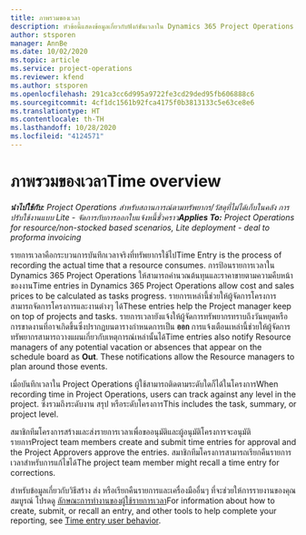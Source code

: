 ```yaml
---
title: ภาพรวมของเวลา
description: หัวข้อนี้แสดงข้อมูลเกี่ยวกับฟังก์ชันเวลาใน Dynamics 365 Project Operations
author: stsporen
manager: AnnBe
ms.date: 10/02/2020
ms.topic: article
ms.service: project-operations
ms.reviewer: kfend
ms.author: stsporen
ms.openlocfilehash: 291ca3cc6d995a9722fe3cd29ded95fb606888c6
ms.sourcegitcommit: 4cf1dc1561b92fca4175f0b3813133c5e63ce8e6
ms.translationtype: HT
ms.contentlocale: th-TH
ms.lasthandoff: 10/28/2020
ms.locfileid: "4124571"
---
```

# <a name="time-overview"></a><span data-ttu-id="6be87-103">ภาพรวมของเวลา</span><span class="sxs-lookup"><span data-stu-id="6be87-103">Time overview</span></span>

<span data-ttu-id="6be87-104">_**นำไปใช้กับ:** Project Operations สำหรับสถานการณ์ตามทรัพยากร/วัสดุที่ไม่ได้เก็บในคลัง การปรับใช้งานแบบ Lite - จัดการกับการออกใบแจ้งหนี้ชั่วคราว_</span><span class="sxs-lookup"><span data-stu-id="6be87-104">_**Applies To:** Project Operations for resource/non-stocked based scenarios, Lite deployment - deal to proforma invoicing_</span></span>

<span data-ttu-id="6be87-105">รายการเวลาคือกระบวนการบันทึกเวลาจริงที่ทรัพยากรใช้ไป</span><span class="sxs-lookup"><span data-stu-id="6be87-105">Time Entry is the process of recording the actual time that a resource consumes.</span></span> <span data-ttu-id="6be87-106">การป้อนรายการเวลาใน Dynamics 365 Project Operations ให้สามารถคำนวณต้นทุนและราคาขายตามความคืบหน้าของงาน</span><span class="sxs-lookup"><span data-stu-id="6be87-106">Time entries in Dynamics 365 Project Operations allow cost and sales prices to be calculated as tasks progress.</span></span> <span data-ttu-id="6be87-107">รายการเหล่านี้ช่วยให้ผู้จัดการโครงการสามารถจัดการโครงการและงานต่างๆ ได้</span><span class="sxs-lookup"><span data-stu-id="6be87-107">These entries help the Project manager keep on top of projects and tasks.</span></span> <span data-ttu-id="6be87-108">รายการเวลายังแจ้งให้ผู้จัดการทรัพยากรทราบถึงวันหยุดหรือการขาดงานที่อาจเกิดขึ้นซึ่งปรากฏบนตารางกำหนดการเป็น **ออก** การแจ้งเตือนเหล่านี้ช่วยให้ผู้จัดการทรัพยากรสามารถวางแผนเกี่ยวกับเหตุการณ์เหล่านั้นได้</span><span class="sxs-lookup"><span data-stu-id="6be87-108">Time entries also notify Resource managers of any potential vacation or absences that appear on the schedule board as **Out**. These notifications allow the Resource managers to plan around those events.</span></span>

<span data-ttu-id="6be87-109">เมื่อบันทึกเวลาใน Project Operations ผู้ใช้สามารถติดตามระดับใดก็ได้ในโครงการ</span><span class="sxs-lookup"><span data-stu-id="6be87-109">When recording time in Project Operations, users can track against any level in the project.</span></span> <span data-ttu-id="6be87-110">ซึ่งรวมถึงระดับงาน สรุป หรือระดับโครงการ</span><span class="sxs-lookup"><span data-stu-id="6be87-110">This includes the task, summary, or project level.</span></span>

<span data-ttu-id="6be87-111">สมาชิกทีมโครงการสร้างและส่งรายการเวลาเพื่อขออนุมัติและผู้อนุมัติโครงการจะอนุมัติรายการ</span><span class="sxs-lookup"><span data-stu-id="6be87-111">Project team members create and submit time entries for approval and the Project Approvers approve the entries.</span></span> <span data-ttu-id="6be87-112">สมาชิกทีมโครงการสามารถเรียกคืนรายการเวลาสำหรับการแก้ไขได้</span><span class="sxs-lookup"><span data-stu-id="6be87-112">The project team member might recall a time entry for corrections.</span></span>

<span data-ttu-id="6be87-113">สำหรับข้อมูลเกี่ยวกับวิธีสร้าง ส่ง หรือเรียกคืนรายการและเครื่องมืออื่นๆ ที่จะช่วยให้การรายงานของคุณสมบูรณ์ โปรดดู [ลักษณะการทำงานของผู้ใช้รายการเวลา](ui-behavior-time.md)</span><span class="sxs-lookup"><span data-stu-id="6be87-113">For information about how to create, submit, or recall an entry, and other tools to help complete your reporting, see [Time entry user behavior](ui-behavior-time.md).</span></span>

